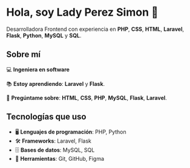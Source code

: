 # Hola, soy Lady Perez Simon 👋

Desarrolladora Frontend con experiencia en **PHP**, **CSS**, **HTML**, **Laravel**, **Flask**, **Python**, **MySQL** y **SQL**.

## Sobre mí

💻 **Ingeniera en software**

📚 **Estoy aprendiendo**: **Laravel** y **Flask**.

📘 **Pregúntame sobre**: **HTML**, **CSS**, **PHP**, **MySQL**, **Flask**, **Laravel**.

## Tecnologías que uso

- 🖥️ **Lenguajes de programación**: PHP, Python
- 🛠️ **Frameworks**: Laravel, Flask
- 🗄️ **Bases de datos**: MySQL, SQL
- 💼 **Herramientas**: Git, GitHub, Figma 

